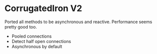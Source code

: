 # CorrugatedIron V2 #

Ported all methods to be asynchronous and reactive. Performance seems pretty good too. 

* Pooled connections
* Detect half open connections
* Asynchronous by default
